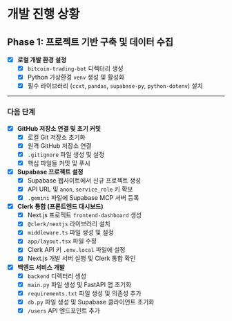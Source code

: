 # 개발 진행 상황

## Phase 1: 프로젝트 기반 구축 및 데이터 수집

- [x] **로컬 개발 환경 설정**
    - [x] `bitcoin-trading-bot` 디렉터리 생성
    - [x] Python 가상환경 `venv` 생성 및 활성화
    - [x] 필수 라이브러리 (`ccxt`, `pandas`, `supabase-py`, `python-dotenv`) 설치

---

### 다음 단계

- [x] **GitHub 저장소 연결 및 초기 커밋**
    - [x] 로컬 Git 저장소 초기화
    - [x] 원격 GitHub 저장소 연결
    - [x] `.gitignore` 파일 생성 및 설정
    - [x] 핵심 파일들 커밋 및 푸시

- [x] **Supabase 프로젝트 설정**
    - [x] Supabase 웹사이트에서 신규 프로젝트 생성
    - [x] API URL 및 `anon`, `service_role` 키 확보
    - [x] `.gemini` 파일에 Supabase MCP 서버 등록

- [x] **Clerk 통합 (프론트엔드 대시보드)**
    - [x] Next.js 프로젝트 `frontend-dashboard` 생성
    - [x] `@clerk/nextjs` 라이브러리 설치
    - [x] `middleware.ts` 파일 생성 및 설정
    - [x] `app/layout.tsx` 파일 수정
    - [x] Clerk API 키 `.env.local` 파일에 설정
    - [x] Next.js 개발 서버 실행 및 Clerk 통합 확인

- [x] **백엔드 서비스 개발**
    - [x] `backend` 디렉터리 생성
    - [x] `main.py` 파일 생성 및 FastAPI 앱 초기화
    - [x] `requirements.txt` 파일 생성 및 의존성 추가
    - [x] `db.py` 파일 생성 및 Supabase 클라이언트 초기화
    - [x] `/users` API 엔드포인트 추가
